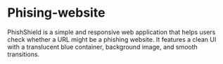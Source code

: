 # Phising-website
PhishShield is a simple and responsive web application that helps users check whether a URL might be a phishing website. It features a clean UI with a translucent blue container, background image, and smooth transitions. 
